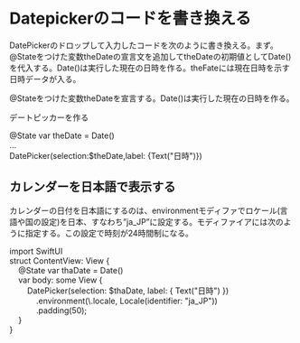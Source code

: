 # Datepickerのコードを書き換える

DatePickerのドロップして入力したコードを次のように書き換える。まず。@Stateをつけた変数theDateの宣言文を追加してtheDateの初期値としてDate()を代入する。Date()は実行した現在の日時を作る。theFateには現在日時を示す日時データが入る。

@Stateをつけた変数theDateを宣言する。Date()は実行した現在の日時を作る。

  

デートピッカーを作る

@State var theDate = Date()  
...  
   DatePicker(selection:$theDate,label: {Text("日時")})

  

## カレンダーを日本語で表示する

カレンダーの日付を日本語にするのは、environmentモディファでロケール(言語や国の設定)を日本、すなわち”ja\_JP”に設定する。モディファイアには次のように指定する。この設定で時刻が24時間制になる。

import SwiftUI  
struct ContentView: View {  
    @State var thaDate = Date()  
    var body: some View {  
        DatePicker(selection: $thaDate, label: { Text("日時") })  
            .environment(\\.locale, Locale(identifier: "ja\_JP"))  
            .padding(50);  
    }  
}